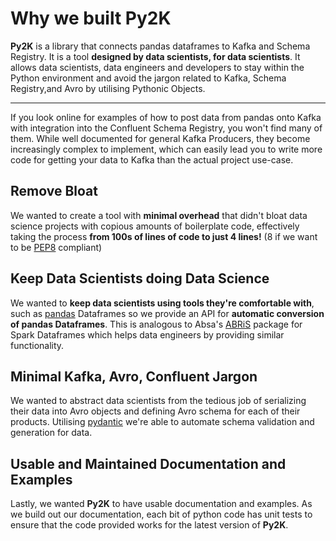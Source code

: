 # Why we built Py2K

**Py2K** is a library that connects pandas dataframes to Kafka and Schema Registry. It is a tool **designed by data scientists, for data scientists**. It allows data scientists, data engineers and developers to stay within the Python environment and avoid the jargon related to Kafka, Schema Registry,and Avro by utilising Pythonic Objects.

---

If you look online for examples of how to post data from pandas onto Kafka with integration into the Confluent Schema Registry, you won't find many of them. While well documented for general Kafka Producers, they become increasingly complex to implement, which can easily lead you to write more code for getting your data to Kafka than the actual project use-case.

## Remove Bloat

We wanted to create a tool with **minimal overhead** that didn't bloat data science projects with copious amounts of boilerplate code, effectively taking the process **from 100s of lines of code to just 4 lines!** (8 if we want to be [PEP8](https://www.python.org/dev/peps/pep-0008/) compliant)

## Keep Data Scientists doing Data Science

We wanted to **keep data scientists using tools they're comfortable with**, such as [pandas](https://pandas.pydata.org/) Dataframes so we provide an API for **automatic conversion of pandas Dataframes**. This is analogous to Absa's [ABRiS](https://github.com/AbsaOSS/ABRiS) package for Spark Dataframes which helps data engineers by providing similar functionality.

## Minimal Kafka, Avro, Confluent Jargon

We wanted to abstract data scientists from the tedious job of serializing their data into Avro objects and defining Avro schema for each of their products. Utilising [pydantic](https://github.com/samuelcolvin/pydantic) we're able to automate schema validation and generation for data.

## Usable and Maintained Documentation and Examples

Lastly, we wanted **Py2K** to have usable documentation and examples. As we build out our documentation, each bit of python code has unit tests to ensure that the code provided works for the latest version of **Py2K**.
